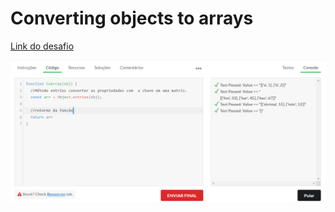 # Converting objects to arrays

[Link do desafio](https://edabit.com/challenge/pPNAs5PvB3WvnDwDM)

![Print](/Screenshot_1.png "Print")